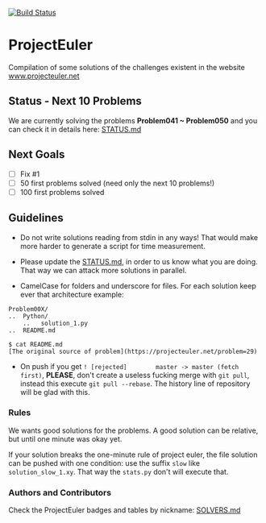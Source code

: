 [![Build Status](https://travis-ci.org/DestructHub/ProjectEuler.svg?branch=master)](https://travis-ci.org/DestructHub/ProjectEuler)

# ProjectEuler
Compilation of some solutions of the challenges existent in the website www.projecteuler.net

## Status - Next 10 Problems 

We are currently solving the problems **Problem041 ~ Problem050** and you can check it in details here: [STATUS.md](updates/STATUS.md)

## Next Goals

- [ ] Fix #1
- [ ] 50 first problems solved (need only the next 10 problems!)
- [ ] 100 first problems solved

## Guidelines

* Do not write solutions reading from stdin in any ways! That would make more harder to generate a script for time measurement.

* Please update the [STATUS.md](updates/STATUS.md), in order to us know what you are doing. That way we can attack more solutions in parallel. 

* CamelCase for folders and underscore for files. For each solution keep ever that architecture example:

```
Problem00X/
..	Python/
	..	 solution_1.py
..	README.md 
```

``` 
$ cat README.md
[The original source of problem](https://projecteuler.net/problem=29)
```

*  On push if you get  `! [rejected]        master -> master (fetch first)`, **PLEASE**, don't create a useless fucking merge with `git pull`, instead this execute `git pull --rebase`. The history line of repository will be glad with this.

### Rules

We wants good solutions for the problems. A good solution can be relative, but until one minute was okay yet.

If your solution breaks the one-minute rule of project euler, the file solution can be pushed with one condition: use the suffix `slow` like  `solution_slow_1.xy`. That way the `stats.py` don't will execute that.

### Authors and Contributors

Check the ProjectEuler badges and tables by nickname: [SOLVERS.md](SOLVERS.md)